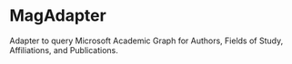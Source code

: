 # MagAdapter
Adapter to query Microsoft Academic Graph for Authors, Fields of Study, Affiliations, and Publications.

